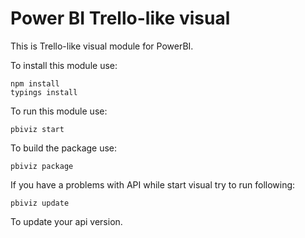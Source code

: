 # Power BI Trello-like visual

This is Trello-like visual module for PowerBI.

To install this module use:

```
npm install
typings install
```

To run this module use:

```
pbiviz start
```

To build the package use:

```
pbiviz package
```

If you have a problems with API while start visual try to run following:

```
pbiviz update
```

To update your api version.